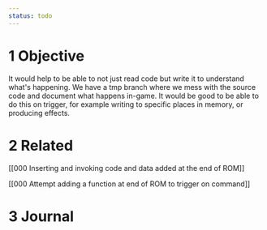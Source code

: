 ```yaml
---
status: todo
---
```


# 1 Objective

It would help to be able to not just read code but write it to understand what's happening. We have a tmp branch where we mess with the source code and document what happens in-game. It would be good to be able to do this on trigger, for example writing to specific places in memory, or producing effects.

# 2 Related

[[000 Inserting and invoking code and data added at the end of ROM]]

[[000 Attempt adding a function at end of ROM to trigger on command]]

# 3 Journal

